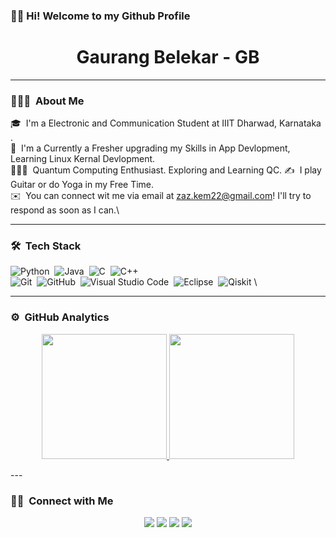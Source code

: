 ### 👋🏼 Hi! Welcome to my Github Profile

<h1 align="center"> Gaurang Belekar - GB</h1>

---

### 👨🏻‍💻 &nbsp;About Me

🎓 &nbsp;I'm a Electronic and Communication Student at IIIT Dharwad, Karnataka .\
🌱 &nbsp;I'm a Currently a Fresher upgrading my Skills in App Devlopment, Learning Linux Kernal Devlopment.\
🧑🏽‍🔬 &nbsp;Quantum Computing Enthusiast. Exploring and Learning QC.
✍️ &nbsp;I play Guitar or do Yoga in my Free Time.\
✉️ &nbsp;You can connect wit me via email at zaz.kem22@gmail.com! I'll try to respond as soon as I can.\

---

### 🛠 &nbsp;Tech Stack

![Python](https://img.shields.io/badge/-Python-05122A?style=flat-the-badge&logo=python)&nbsp;
![Java](https://img.shields.io/badge/-Java-05122A?style=flat-the-badge&logo=Java)&nbsp;
![C](https://img.shields.io/badge/-C-05122A?style=flat-the-badge&logo=C&logoColor=A8B9CC)&nbsp;
![C++](https://img.shields.io/badge/-C++-05122A?style=flat-the-badge&logo=C%&logoColor=00599C)&nbsp;\
![Git](https://img.shields.io/badge/-Git-05122A??style=flat-the-badge&logo=git)&nbsp;
![GitHub](https://img.shields.io/badge/-GitHub-05122A??style=flat-badge&logo=github)&nbsp;
![Visual Studio Code](https://img.shields.io/badge/-Visual%20Studio%20Code-05122A?style=flat-the-badge&logo=visual-studio-code&logoColor=007ACC)&nbsp;
![Eclipse](https://img.shields.io/badge/-Eclipse-05122A?style=flat-the-badge&logo=eclipse-ide&logoColor=2C2255)&nbsp;
![Qiskit](https://img.shields.io/badge/-Qiskit-05122A?style=flat-the-badge&logo=qiskit&logoColor=2C2255)&nbsp;\


---

### ⚙️ &nbsp;GitHub Analytics

<p align="center">
<a href="https://github.com/Gaurang-Belekar">
  <img height="200em" src="https://github-readme-stats-eight-theta.vercel.app/api?username=Gaurang-Belekar&show_icons=true&theme=vue-dark&include_all_commits=true&count_private=true"/>
  <img height="200em" src="https://github-readme-stats-eight-theta.vercel.app/api/top-langs/?username=Gaurang-Belekar&layout=compact&langs_count=8&theme=vue-dark"/>
</a>
</p>
---

### 🤝🏻 &nbsp;Connect with Me

<p align="center">
<a href="https://www.linkedin.com/in/gaurang-belekar-ba27171b7/"><img src="https://img.shields.io/badge/-Gaurang%20Belekar-0077B5?style=flat-square&logo=Linkedin&logoColor=white"/></a>
<a href="mailto:zaz.kem22@gmail.com"><img src="https://img.shields.io/badge/-zaz.kem22@gmail.com-D14836?style=flat-square&logo=Gmail&logoColor=white"/></a>
<a href="https://www.instagram.com/90rakeleb_gnaruag/"><img src="https://img.shields.io/badge/-90Rakeleb_gnaruag-E4405F?style=flat-square&logo=Instagram&logoColor=white"/></a>
<a href="https://www.facebook.com/zaz.kem"><img src="https://img.shields.io/badge/-Gaurang%20Belekar-1877F2?style=flat-square&logo=Facebook&logoColor=white"/></a>
